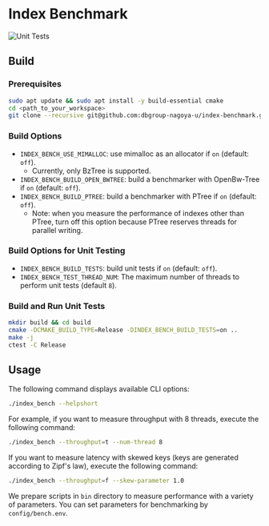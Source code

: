# Index Benchmark

![Unit Tests](https://github.com/dbgroup-nagoya-u/index-benchmark/workflows/Unit%20Tests/badge.svg?branch=main)

## Build

### Prerequisites

```bash
sudo apt update && sudo apt install -y build-essential cmake
cd <path_to_your_workspace>
git clone --recursive git@github.com:dbgroup-nagoya-u/index-benchmark.git
```

### Build Options

- `INDEX_BENCH_USE_MIMALLOC`: use mimalloc as an allocator if `on` (default: `off`).
    - Currently, only BzTree is supported.
- `INDEX_BENCH_BUILD_OPEN_BWTREE`: build a benchmarker with OpenBw-Tree if `on` (default: `off`).
- `INDEX_BENCH_BUILD_PTREE`: build a benchmarker with PTree if `on` (default: `off`).
    - Note: when you measure the performance of indexes other than PTree, turn off this option because PTree reserves threads for parallel writing.

### Build Options for Unit Testing

- `INDEX_BENCH_BUILD_TESTS`: build unit tests if `on` (default: `off`).
- `INDEX_BENCH_TEST_THREAD_NUM`: The maximum number of threads to perform unit tests (default `8`).

### Build and Run Unit Tests

```bash
mkdir build && cd build
cmake -DCMAKE_BUILD_TYPE=Release -DINDEX_BENCH_BUILD_TESTS=on ..
make -j
ctest -C Release
```

## Usage

The following command displays available CLI options:

```bash
./index_bench --helpshort
```

For example, if you want to measure throughput with 8 threads, execute the following command:

```bash
./index_bench --throughput=t --num-thread 8
```

If you want to measure latency with skewed keys (keys are generated according to Zipf's law), execute the following command:

```bash
./index_bench --throughput=f --skew-parameter 1.0
```

We prepare scripts in `bin` directory to measure performance with a variety of parameters. You can set parameters for benchmarking by `config/bench.env`.
